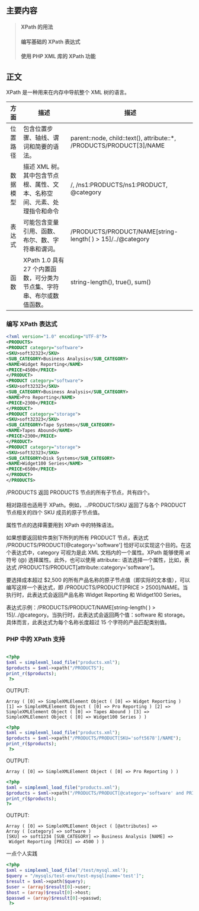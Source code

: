 ## 主要内容
> #### XPath 的用法
> #### 编写基础的 XPath 表达式
> #### 使用 PHP XML 库的 XPath 功能

## 正文

XPath 是一种用来在内存中导航整个 XML 树的语言。

|方面                              |描述                              |描述                              |
|:------------------------------------:|------------------------------------|------------------------------------|
|位置路径|包含位置步骤、轴线、谓词和简要的语法。|parent::node, child::text(), attribute::*, /PRODUCTS/PRODUCT[3]/NAME
|数据模型|描述 XML 树。其中包含节点根、属性、文本、名称空间、元素、处理指令和命令|/, /ns1:PRODUCTS/ns1:PRODUCT, @category|
|表达式|可能包含变量引用、函数、布尔、数、字符串和谓词。|/PRODUCTS/PRODUCT/NAME[string-length( ) > 15]/../@category|
|函数|XPath 1.0 具有 27 个内置函数，可分类为节点集、字符串、布尔或数值函数。|string-length(), true(), sum()|


### 编写 XPath 表达式

``` xml
<?xml version="1.0" encoding="UTF-8"?>
<PRODUCTS>
<PRODUCT category="software">
<SKU>soft32323</SKU>
<SUB_CATEGORY>Business Analysis</SUB_CATEGORY>
<NAME>Widget Reporting</NAME>
<PRICE>4500</PRICE>
</PRODUCT>
<PRODUCT category="software">
<SKU>soft32323</SKU>
<SUB_CATEGORY>Business Analysis</SUB_CATEGORY>
<NAME>Pro Reporting</NAME>
<PRICE>2300</PRICE>
</PRODUCT>
<PRODUCT category="storage">
<SKU>soft32323</SKU>
<SUB_CATEGORY>Tape Systems</SUB_CATEGORY>
<NAME>Tapes Abound</NAME>
<PRICE>2300</PRICE>
</PRODUCT>
<PRODUCT category="storage">
<SKU>soft32323</SKU>
<SUB_CATEGORY>Disk Systems</SUB_CATEGORY>
<NAME>Widget100 Series</NAME>
<PRICE>6500</PRICE>
</PRODUCT>
</PRODUCTS>
```

/PRODUCTS 返回 PRODUCTS 节点的所有子节点，共有四个。

相对路径也适用于 XPath。例如，../PRODUCT/SKU 返回了与各个 PRODUCT 节点相关的四个 SKU 成员的原子节点值。

属性节点的选择需要用到 XPath 中的特殊语法。

如果想要返回软件类别下所列的所有 PRODUCT 节点，表达式 /PRODUCTS/PRODUCT[@category='software'] 恰好可以实现这个目的。在这个表达式中，category 可视为是此 XML 文档内的一个属性。XPath 能够使用 at 符号 (@) 选择属性。此外，也可以使用 attribute:: 语法选择一个属性，比如，表达式 /PRODUCTS/PRODUCT[attribute::category='software']。

要选择成本超过 $2,500 的所有产品名称的原子节点值（即实际的文本值），可以编写这样一个表达式，即 /PRODUCTS/PRODUCT[PRICE > 2500]/NAME。当执行时，此表达式会返回产品名称 Widget Reporting 和 Widget100 Series。

表达式示例：/PRODUCTS/PRODUCT/NAME[string-length( ) > 15]/../@category。当执行时，此表达式会返回两个值：software 和 storage。具体而言，此表达式为每个名称长度超过 15 个字符的产品匹配类别值。

### PHP 中的 XPath 支持

``` php

<?php
$xml = simplexml_load_file("products.xml");
$products = $xml->xpath("/PRODUCTS");
print_r($products);
 ?>
 ```
 OUTPUT:
 ``` 
Array ( [0] => SimpleXMLElement Object ( [0] => Widget Reporting ) 
[1] => SimpleXMLElement Object ( [0] => Pro Reporting ) [2] => 
SimpleXMLElement Object ( [0] => Tapes Abound ) [3] => 
SimpleXMLElement Object ( [0] => Widget100 Series ) )
``` 

``` php
<?php
$xml = simplexml_load_file("products.xml");
$products = $xml->xpath("/PRODUCTS/PRODUCT[SKU='soft5678']/NAME");
print_r($products);
 ?>
```
OUTPUT:
 ```
Array ( [0] => SimpleXMLElement Object ( [0] => Pro Reporting ) )
```

``` php
<?php
$xml = simplexml_load_file("products.xml");
$products = $xml->xpath("/PRODUCTS/PRODUCT[@category='software' and PRICE > 2500]"); 
print_r($products);
?>
```
OUTPUT:
```
Array ( [0] => SimpleXMLElement Object ( [@attributes] => 
Array ( [category] => software ) 
[SKU] => soft1234 [SUB_CATEGORY] => Business Analysis [NAME] =>
 Widget Reporting [PRICE] => 4500 ) )
``` 

一点个人实践
``` php
<?php
$xml = simplexml_load_file('/test/mysql.xml');
$query = "/mysqls/test-env/test-mysql[name='test']";
$result = $xml->xpath($query);
$user = (array)$result[0]->user;
$host = (array)$result[0]->host;
$passwd = (array)$result[0]->passwd;
 ?>
 ```
